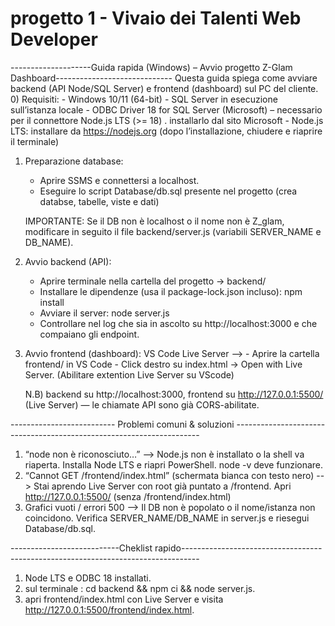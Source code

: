 # progetto 1 - Vivaio dei Talenti Web Developer

--------------------Guida rapida (Windows) – Avvio progetto Z-Glam Dashboard-----------------------------
Questa guida spiega come avviare backend (API Node/SQL Server) e frontend (dashboard) sul PC del cliente.
0) Requisiti:
	- Windows 10/11 (64-bit)
	- SQL Server in esecuzione sull’istanza locale
	- ODBC Driver 18 for SQL Server (Microsoft) – necessario per il connettore Node.js LTS (>= 18) . installarlo dal sito Microsoft
	- Node.js LTS: installare da https://nodejs.org (dopo l’installazione, chiudere e riaprire il terminale)

1) Preparazione database:
	- Aprire SSMS e connettersi a localhost.
	- Eseguire lo script Database/db.sql presente nel progetto (crea databse, tabelle, viste e dati)
	
     IMPORTANTE: Se il DB non è localhost o il nome non è Z_glam, modificare in seguito il file backend/server.js (variabili SERVER_NAME e DB_NAME).

2) Avvio backend (API):
	- Aprire terminale nella cartella del progetto → backend/
	- Installare le dipendenze (usa il package-lock.json incluso):   npm install  
	- Avviare il server:  node server.js
	- Controllare nel log che sia in ascolto su http://localhost:3000 e che compaiano gli endpoint.

3) Avvio frontend (dashboard):
	 VS Code Live Server -->
				- Aprire la cartella frontend/ in VS Code
				- Click destro su index.html → Open with Live Server. (Abilitare extention Live Server su VScode)
	
	N.B) backend su http://localhost:3000, frontend su http://127.0.0.1:5500/ (Live Server) — le chiamate API sono già CORS-abilitate.

-------------------------- Problemi comuni & soluzioni ---------------------------------------------------------------------

1) “node non è riconosciuto…” --> Node.js non è installato o la shell va riaperta. Installa Node LTS e riapri PowerShell. node -v deve funzionare.
2) “Cannot GET /frontend/index.html” (schermata bianca con testo nero) --> Stai aprendo Live Server con root già puntato a /frontend. Apri http://127.0.0.1:5500/ (senza /frontend/index.html)
3) Grafici vuoti / errori 500 --> Il DB non è popolato o il nome/istanza non coincidono. Verifica SERVER_NAME/DB_NAME in server.js e riesegui Database/db.sql.

---------------------------Cheklist rapido----------------------------------------------------------------------------------

1) Node LTS e ODBC 18 installati.
2) sul terminale : cd backend && npm ci && node server.js.
3) apri frontend/index.html con Live Server e visita http://127.0.0.1:5500/frontend/index.html.
